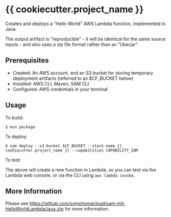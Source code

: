 # {{ cookiecutter.project_name }}

Creates and deploys a "Hello World" AWS Lambda function, implemented in Java.

The output artifact is "reproducible" - it will be identical for the same source inputs - and also uses
a zip file format rather than an "Uberjar".

## Prerequisites

* Created: An AWS account, and an S3 bucket for storing temporary deployment artifacts (referred to as $CF_BUCKET below)
* Installed: AWS CLI, Maven, SAM CLI
* Configured: AWS credentials in your terminal

## Usage

To build:

```
$ mvn package
```

To deploy:

```
$ sam deploy --s3-bucket $CF_BUCKET --stack-name {{ cookiecutter.project_name }} --capabilities CAPABILITY_IAM
```

To test:

The above will create a new function in Lambda, so you can test via the Lambda web console,
or via the CLI using `aws lambda invoke`.

## More Information

Please see https://github.com/symphoniacloud/sam-init-HelloWorldLambdaJava-zip for more information.
